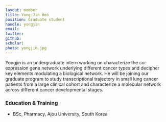 ```yaml
---
layout: member
title: Yong-Jin Heo
position: Graduate student
handle: yongjin
email:
twitter:
github:
scholar: 
photo: yongjin.jpg
---
```



  Yongjin is an undergraduate intern working on characterize the co-expression gene network underlying different cancer types and decipher key elements modulating a biological network. He will be joining our graduate program to study transcriptional trajectory in small lung cancer patients from a large clinical cohort and characterize a molecular network across different cancer developmental stages.

### Education & Training
- BSc, Pharmacy, Ajou University, South Korea